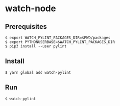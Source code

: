 # watch-node

## Prerequisites
```
$ export WATCH_PYLINT_PACKAGES_DIR=$PWD/packages
$ export PYTHONUSERBASE=$WATCH_PYLINT_PACKAGES_DIR
$ pip3 install --user pylint
```

## Install
```
$ yarn global add watch-pylint
```

## Run
```
$ watch-pylint
```

